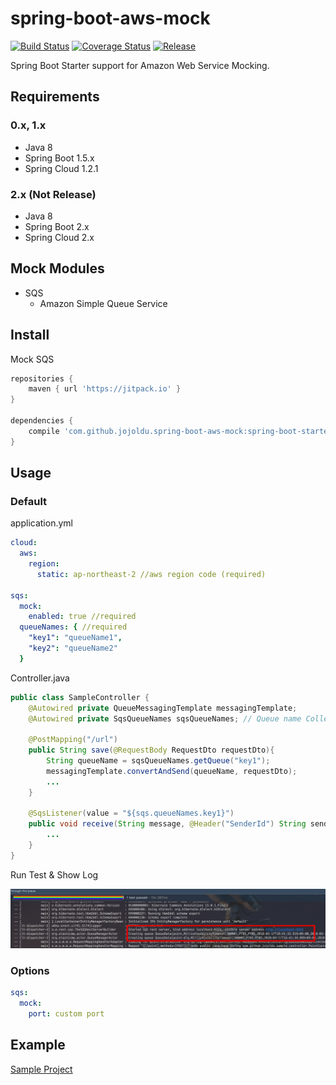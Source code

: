 # spring-boot-aws-mock

[![Build Status](https://travis-ci.org/jojoldu/spring-boot-aws-mock.svg?branch=master)](https://travis-ci.org/jojoldu/spring-boot-aws-mock) [![Coverage Status](https://coveralls.io/repos/github/jojoldu/spring-boot-aws-mock/badge.svg?branch=master)](https://coveralls.io/github/jojoldu/spring-boot-aws-mock?branch=master) [![Release](https://jitpack.io/v/jojoldu/spring-boot-aws-mock.svg)](https://jitpack.io/#jojoldu/spring-boot-aws-mock) 

Spring Boot Starter support for Amazon Web Service Mocking.

## Requirements

### 0.x, 1.x

* Java 8
* Spring Boot 1.5.x
* Spring Cloud 1.2.1

### 2.x (Not Release)

* Java 8
* Spring Boot 2.x
* Spring Cloud 2.x

## Mock Modules

* SQS
  * Amazon Simple Queue Service



## Install

Mock SQS

```groovy
repositories {
    maven { url 'https://jitpack.io' }
}

dependencies {
    compile 'com.github.jojoldu.spring-boot-aws-mock:spring-boot-starter-mock-sqs:0.0.5'
}
```

## Usage

### Default

application.yml

```yml
cloud:
  aws:
    region:
      static: ap-northeast-2 //aws region code (required)

sqs:
  mock:
    enabled: true //required
  queueNames: { //required
    "key1": "queueName1",
    "key2": "queueName2"
  }
```

Controller.java

```java
public class SampleController {
    @Autowired private QueueMessagingTemplate messagingTemplate;
    @Autowired private SqsQueueNames sqsQueueNames; // Queue name Collection Object

    @PostMapping("/url")
    public String save(@RequestBody RequestDto requestDto){
        String queueName = sqsQueueNames.getQueue("key1");
        messagingTemplate.convertAndSend(queueName, requestDto);
        ...
    }

    @SqsListener(value = "${sqs.queueNames.key1}")
    public void receive(String message, @Header("SenderId") String senderId) throws IOException {
        ...
    }
}
```

Run Test & Show Log

![log](./images/log.png)


### Options


```yml
sqs:
  mock:
    port: custom port
```

## Example

[Sample Project](https://github.com/jojoldu/spring-boot-aws-mock/tree/master/spring-boot-starter-mock-sample)



